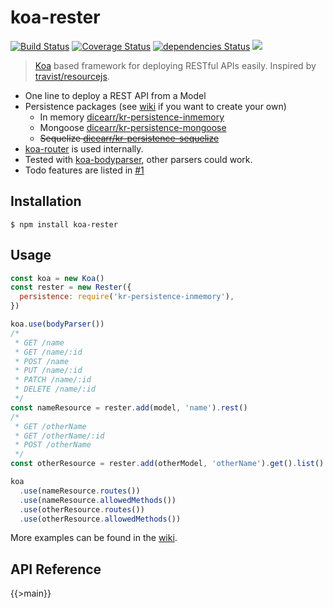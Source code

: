 # koa-rester

[![Build Status](https://travis-ci.org/dicearr/koa-rester.svg?branch=master)](https://travis-ci.org/dicearr/koa-rester)
[![Coverage Status](https://coveralls.io/repos/github/dicearr/koa-rester/badge.svg?branch=master)](https://coveralls.io/github/dicearr/koa-rester?branch=master)
[![dependencies Status](https://david-dm.org/dicearr/koa-rester/status.svg)](https://david-dm.org/dicearr/koa-rester)
![](https://img.shields.io/npm/dm/koa-rester.png)

> [Koa](https://github.com/koajs/koa) based framework for deploying RESTful APIs easily. Inspired by [travist/resourcejs](https://github.com/travist/resourcejs).


* One line to deploy a REST API from a Model
* Persistence packages (see [wiki](https://github.com/dicearr/koa-rester/wiki) if you want to create your own)
  * In memory [dicearr/kr-persistence-inmemory](https://github.com/dicearr/kr-persistence-inmemory)
  * Mongoose [dicearr/kr-persistence-mongoose](https://github.com/dicearr/kr-presistence-mongoose)
  * ~~Sequelize [dicearr/kr-persistence-sequelize](https://github.com/dicearr/kr-presistence-sequelize)~~
* [koa-router](https://github.com/alexmingoia/koa-router/tree/master/) is used internally.
* Tested with [koa-bodyparser](https://github.com/koajs/bodyparser), other parsers could work.
* Todo features are listed in [\#1](https://github.com/dicearr/koa-rester/issues/1)

## Installation

```
$ npm install koa-rester
```


## Usage
```javascript
const koa = new Koa()
const rester = new Rester({
  persistence: require('kr-persistence-inmemory'),
})

koa.use(bodyParser())
/*
 * GET /name
 * GET /name/:id
 * POST /name
 * PUT /name/:id
 * PATCH /name/:id
 * DELETE /name/:id
 */
const nameResource = rester.add(model, 'name').rest()
/*
 * GET /otherName
 * GET /otherName/:id
 * POST /otherName
 */
const otherResource = rester.add(otherModel, 'otherName').get().list().post()

koa
  .use(nameResource.routes())
  .use(nameResource.allowedMethods())
  .use(otherResource.routes())
  .use(otherResource.allowedMethods())
```

More examples can be found in the [wiki](https://github.com/dicearr/koa-rester/wiki).

## API Reference

{{>main}}
